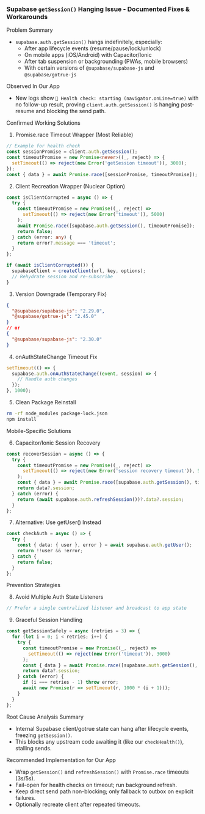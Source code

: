 ### Supabase `getSession()` Hanging Issue - Documented Fixes & Workarounds

Problem Summary
- `supabase.auth.getSession()` hangs indefinitely, especially:
  - After app lifecycle events (resume/pause/lock/unlock)
  - On mobile apps (iOS/Android) with Capacitor/Ionic
  - After tab suspension or backgrounding (PWAs, mobile browsers)
  - With certain versions of `@supabase/supabase-js` and `@supabase/gotrue-js`

Observed In Our App
- New logs show `🏥 Health check: starting (navigator.onLine=true)` with no follow-up result, proving `client.auth.getSession()` is hanging post-resume and blocking the send path.

Confirmed Working Solutions

1) Promise.race Timeout Wrapper (Most Reliable)
```typescript
// Example for health check
const sessionPromise = client.auth.getSession();
const timeoutPromise = new Promise<never>((_, reject) => {
  setTimeout(() => reject(new Error('getSession timeout')), 3000);
});
const { data } = await Promise.race([sessionPromise, timeoutPromise]);
```

2) Client Recreation Wrapper (Nuclear Option)
```typescript
const isClientCorrupted = async () => {
  try {
    const timeoutPromise = new Promise((_, reject) => 
      setTimeout(() => reject(new Error('timeout')), 5000)
    );
    await Promise.race([supabase.auth.getSession(), timeoutPromise]);
    return false;
  } catch (error: any) {
    return error?.message === 'timeout';
  }
};

if (await isClientCorrupted()) {
  supabaseClient = createClient(url, key, options);
  // Rehydrate session and re-subscribe
}
```

3) Version Downgrade (Temporary Fix)
```json
{
  "@supabase/supabase-js": "2.29.0",
  "@supabase/gotrue-js": "2.45.0"
}
// or
{
  "@supabase/supabase-js": "2.30.0"
}
```

4) onAuthStateChange Timeout Fix
```typescript
setTimeout(() => {
  supabase.auth.onAuthStateChange((event, session) => {
    // Handle auth changes
  });
}, 1000);
```

5) Clean Package Reinstall
```bash
rm -rf node_modules package-lock.json
npm install
```

Mobile-Specific Solutions

6) Capacitor/Ionic Session Recovery
```typescript
const recoverSession = async () => {
  try {
    const timeoutPromise = new Promise((_, reject) => 
      setTimeout(() => reject(new Error('session recovery timeout')), 5000)
    );
    const { data } = await Promise.race([supabase.auth.getSession(), timeoutPromise]);
    return data?.session;
  } catch (error) {
    return (await supabase.auth.refreshSession())?.data?.session;
  }
};
```

7) Alternative: Use getUser() Instead
```typescript
const checkAuth = async () => {
  try {
    const { data: { user }, error } = await supabase.auth.getUser();
    return !!user && !error;
  } catch {
    return false;
  }
};
```

Prevention Strategies

8) Avoid Multiple Auth State Listeners
```typescript
// Prefer a single centralized listener and broadcast to app state
```

9) Graceful Session Handling
```typescript
const getSessionSafely = async (retries = 3) => {
  for (let i = 0; i < retries; i++) {
    try {
      const timeoutPromise = new Promise((_, reject) => 
        setTimeout(() => reject(new Error('timeout')), 3000)
      );
      const { data } = await Promise.race([supabase.auth.getSession(), timeoutPromise]);
      return data?.session;
    } catch (error) {
      if (i === retries - 1) throw error;
      await new Promise(r => setTimeout(r, 1000 * (i + 1)));
    }
  }
};
```

Root Cause Analysis Summary
- Internal Supabase client/gotrue state can hang after lifecycle events, freezing `getSession()`.
- This blocks any upstream code awaiting it (like our `checkHealth()`), stalling sends.

Recommended Implementation for Our App
- Wrap `getSession()` and `refreshSession()` with `Promise.race` timeouts (3s/5s).
- Fail-open for health checks on timeout; run background refresh.
- Keep direct send path non-blocking; only fallback to outbox on explicit failures.
- Optionally recreate client after repeated timeouts.


